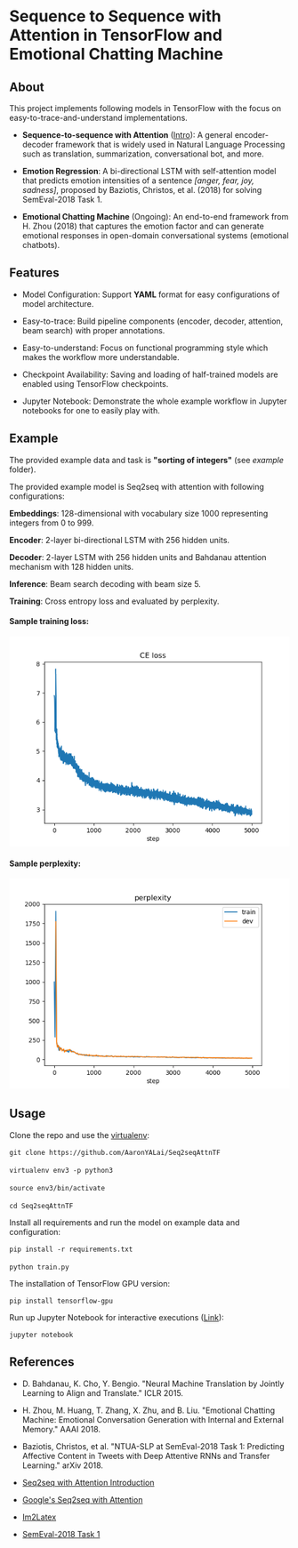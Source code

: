 Sequence to Sequence with Attention in TensorFlow and Emotional Chatting Machine
======

About
--------

This project implements following models in TensorFlow with the focus on easy-to-trace-and-understand implementations.

- **Sequence-to-sequence with Attention** ([Intro](https://guillaumegenthial.github.io/sequence-to-sequence.html)): A general encoder-decoder framework that is widely used in Natural Language Processing such as translation, summarization, conversational bot, and more.

- **Emotion Regression**: A bi-directional LSTM with self-attention model that predicts emotion intensities of a sentence *[anger, fear, joy, sadness]*, proposed by Baziotis, Christos, et al. (2018) for solving SemEval-2018 Task 1.

- **Emotional Chatting Machine** (Ongoing): An end-to-end framework from H. Zhou (2018) that captures the emotion factor and can generate emotional responses in open-domain conversational systems (emotional chatbots). 


Features
--------

- Model Configuration: Support **YAML** format for easy configurations of model architecture.

- Easy-to-trace: Build pipeline components (encoder, decoder, attention, beam search) with proper annotations.

- Easy-to-understand: Focus on functional programming style which makes the workflow more understandable.

- Checkpoint Availability: Saving and loading of half-trained models are enabled using TensorFlow checkpoints.

- Jupyter Notebook: Demonstrate the whole example workflow in Jupyter notebooks for one to easily play with.

Example
---------

The provided example data and task is **"sorting of integers"** (see *example* folder).

The provided example model is Seq2seq with attention with following configurations:

**Embeddings**: 128-dimensional with vocabulary size 1000 representing integers from 0 to 999.

**Encoder**: 2-layer bi-directional LSTM with 256 hidden units.

**Decoder**: 2-layer LSTM with 256 hidden units and Bahdanau attention mechanism with 128 hidden units.

**Inference**: Beam search decoding with beam size 5. 

**Training**: Cross entropy loss and evaluated by perplexity.

#### Sample training loss:
<img src="./example/training_loss_over_time.png" width="540">

#### Sample perplexity:
<img src="./example/perplexity_over_time.png" width="540">

Usage
--------

Clone the repo and use the [virtualenv](http://www.virtualenv.org/):

    git clone https://github.com/AaronYALai/Seq2seqAttnTF

    virtualenv env3 -p python3

    source env3/bin/activate

    cd Seq2seqAttnTF

Install all requirements and run the model on example data and configuration:

    pip install -r requirements.txt

    python train.py

The installation of TensorFlow GPU version:

    pip install tensorflow-gpu

Run up Jupyter Notebook for interactive executions ([Link](http://jupyter.org/index.html)):

    jupyter notebook


References
--------

- D. Bahdanau, K. Cho, Y. Bengio. "Neural Machine Translation by Jointly Learning to Align and Translate." ICLR 2015.

- H. Zhou, M. Huang, T. Zhang, X. Zhu, and B. Liu. "Emotional Chatting Machine: Emotional Conversation Generation with Internal and External Memory." AAAI 2018.

- Baziotis, Christos, et al. "NTUA-SLP at SemEval-2018 Task 1: Predicting Affective Content in Tweets with Deep Attentive RNNs and Transfer Learning." arXiv 2018.

- [Seq2seq with Attention Introduction](https://guillaumegenthial.github.io/sequence-to-sequence.html)

- [Google's Seq2seq with Attention](https://github.com/google/seq2seq)

- [Im2Latex](https://github.com/guillaumegenthial/im2latex)

- [SemEval-2018 Task 1](https://competitions.codalab.org/competitions/17751)
